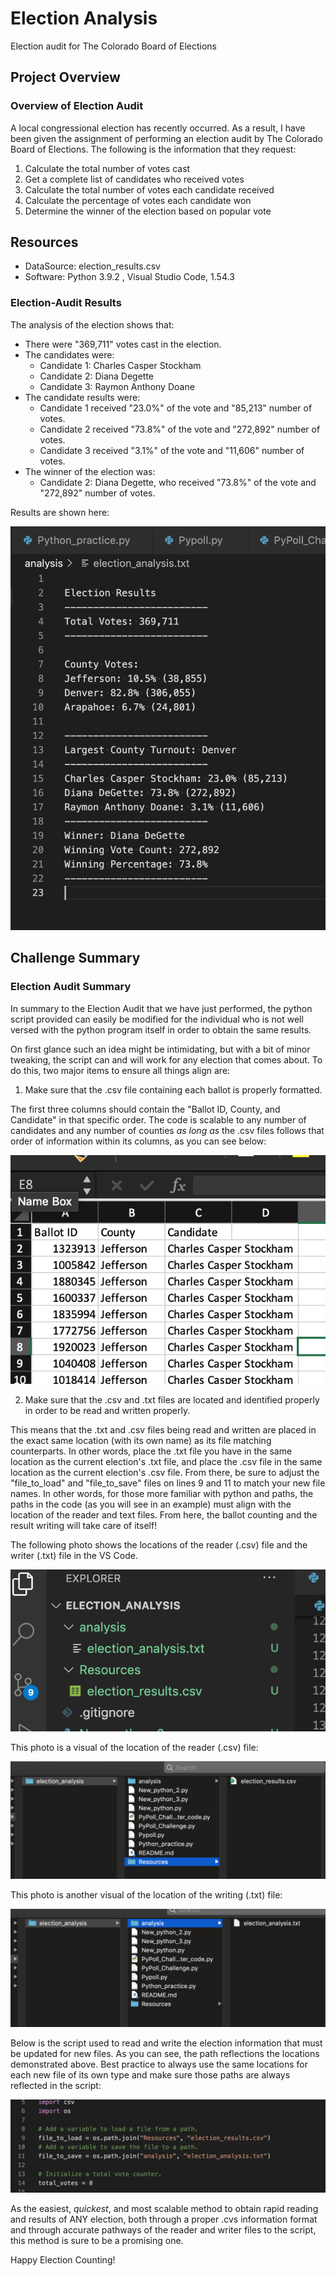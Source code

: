 # Election Analysis
Election audit for The Colorado Board of Elections

## Project Overview 
### Overview of Election Audit

A local congressional election has recently occurred. As a result, I have been given the assignment of performing an election audit by The Colorado Board of Elections. The following is the information that they request:

1. Calculate the total number of votes cast
2. Get a complete list of candidates who received votes
3. Calculate the total number of votes each candidate received
4. Calculate the percentage of votes each candidate won
5. Determine the winner of the election based on popular vote


## Resources
- DataSource: election_results.csv
- Software: Python 3.9.2 , Visual Studio Code, 1.54.3


### Election-Audit Results 
The analysis of the election shows that: 
- There were "369,711" votes cast in the election.
- The candidates were:
  - Candidate 1: Charles Casper Stockham
  - Candidate 2: Diana Degette
  - Candidate 3: Raymon Anthony Doane
- The candidate results were:
  - Candidate 1 received "23.0%" of the vote and "85,213" number of votes.
  - Candidate 2 received "73.8%" of the vote and "272,892" number of votes.
  - Candidate 3 received "3.1%" of the vote and "11,606" number of votes.
- The winner of the election was:
  - Candidate 2: Diana Degette, who received "73.8%" of the vote and "272,892" number of votes.

Results are shown here:

![](Election_photos/election_results_1.png)


## Challenge Summary
### Election Audit Summary 

In summary to the Election Audit that we have just performed, the python script provided can easily be modified for the individual who is not well versed with the python program itself in order to obtain the same results. 

On first glance such an idea might be intimidating, but with a bit of minor tweaking, the script can and will work for any election that comes about. To do this, two major items to ensure all things align are:

1. Make sure that the .csv file containing each ballot is properly formatted. 

The first three columns should contain the "Ballot ID, County, and Candidate" in that specific order. The code is scalable to any number of candidates and any number of counties *as long as* the .csv files follows that order of information within its columns, as you can see below:

![](Election_photos/election_ballot_1.png)


2. Make sure that the .csv and .txt files are located and identified properly in order to be read and written properly.

This means that the .txt and .csv files being read and written are placed in the exact same location (with its own name) as its file matching counterparts. In other words, place the .txt file you have in the same location as the current election's .txt file, and place the .csv file in the same location as the current election's .csv file. From there, be sure to adjust the "file_to_load" and "file_to_save" files on lines 9 and 11 to match your new file names. In other words, for those more familiar with python and paths, the paths in the code (as you will see in an example) must align with the location of the reader and text files. From here, the ballot counting and the result writing will take care of itself!

The following photo shows the locations of the reader (.csv) file and the writer (.txt) file in the VS Code.

![](Election_photos/election_file_location.png)

This photo is a visual of the location of the reader (.csv) file:

![](Election_photos/election_reader_location.png)

This photo is another visual of the location of the writing (.txt) file:

![](Election_photos/election_writer_location.png)

Below is the script used to read and write the election information that must be updated for new files. As you can see, the path reflections the locations demonstrated above. Best practice to always use the same locations for each new file of its own type and make sure those paths are always reflected in the script:

![](Election_photos/election_file_script.png)

As the easiest, *quickest*, and most scalable method to obtain rapid reading and results of ANY election, both through a proper .cvs information format and through accurate pathways of the reader and writer files to the script, this method is sure to be a promising one. 


Happy Election Counting!
